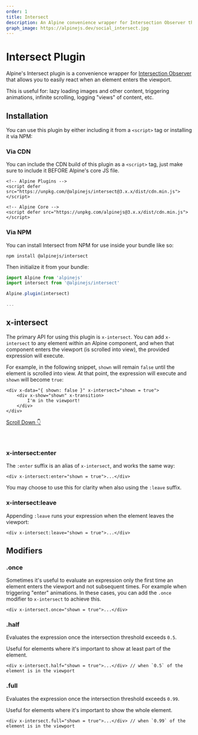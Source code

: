 ```yaml
---
order: 1
title: Intersect
description: An Alpine convenience wrapper for Intersection Observer that allows you to easily react when an element enters the viewport.
graph_image: https://alpinejs.dev/social_intersect.jpg
---
```


# Intersect Plugin

Alpine's Intersect plugin is a convenience wrapper for [Intersection Observer](https://developer.mozilla.org/en-US/docs/Web/API/Intersection_Observer_API) that allows you to easily react when an element enters the viewport.

This is useful for: lazy loading images and other content, triggering animations, infinite scrolling, logging "views" of content, etc.

<a name="installation"></a>
## Installation

You can use this plugin by either including it from a `<script>` tag or installing it via NPM:

### Via CDN

You can include the CDN build of this plugin as a `<script>` tag, just make sure to include it BEFORE Alpine's core JS file.

```alpine
<!-- Alpine Plugins -->
<script defer src="https://unpkg.com/@alpinejs/intersect@3.x.x/dist/cdn.min.js"></script>

<!-- Alpine Core -->
<script defer src="https://unpkg.com/alpinejs@3.x.x/dist/cdn.min.js"></script>
```

### Via NPM

You can install Intersect from NPM for use inside your bundle like so:

```shell
npm install @alpinejs/intersect
```

Then initialize it from your bundle:

```js
import Alpine from 'alpinejs'
import intersect from '@alpinejs/intersect'

Alpine.plugin(intersect)

...
```

<a name="x-intersect"></a>
## x-intersect

The primary API for using this plugin is `x-intersect`. You can add `x-intersect` to any element within an Alpine component, and when that component enters the viewport (is scrolled into view), the provided expression will execute.

For example, in the following snippet, `shown` will remain `false` until the element is scrolled into view. At that point, the expression will execute and `shown` will become `true`:

```alpine
<div x-data="{ shown: false }" x-intersect="shown = true">
    <div x-show="shown" x-transition>
        I'm in the viewport!
    </div>
</div>
```

<!-- START_VERBATIM -->
<div class="demo" style="height: 60px; overflow-y: scroll;" x-data x-ref="root">
    <a href="#" @click.prevent="$refs.root.scrollTo({ top: $refs.root.scrollHeight, behavior: 'smooth' })">Scroll Down 👇</a>
    <div style="height: 50vh"></div>
    <div x-data="{ shown: false }" x-intersect="shown = true" id="yoyo">
        <div x-show="shown" x-transition.duration.1000ms>
            I'm in the viewport!
        </div>
        <div x-show="! shown">&nbsp;</div>
    </div>
</div>
<!-- END_VERBATIM -->

<a name="x-intersect-enter"></a>
### x-intersect:enter

The `:enter` suffix is an alias of `x-intersect`, and works the same way:

```alpine
<div x-intersect:enter="shown = true">...</div>
```

You may choose to use this for clarity when also using the `:leave` suffix.

<a name="x-intersect-leave"></a>
### x-intersect:leave

Appending `:leave` runs your expression when the element leaves the viewport:

```alpine
<div x-intersect:leave="shown = true">...</div>
```

<a name="modifiers"></a>
## Modifiers

<a name="once"></a>
### .once

Sometimes it's useful to evaluate an expression only the first time an element enters the viewport and not subsequent times. For example when triggering "enter" animations. In these cases, you can add the `.once` modifier to `x-intersect` to achieve this.

```alpine
<div x-intersect.once="shown = true">...</div>
```

<a name="half"></a>
### .half

Evaluates the expression once the intersection threshold exceeds `0.5`. 

Useful for elements where it's important to show at least part of the element.

```alpine
<div x-intersect.half="shown = true">...</div> // when `0.5` of the element is in the viewport
```

<a name="full"></a>
### .full

Evaluates the expression once the intersection threshold exceeds `0.99`. 

Useful for elements where it's important to show the whole element.

```alpine
<div x-intersect.full="shown = true">...</div> // when `0.99` of the element is in the viewport
```
